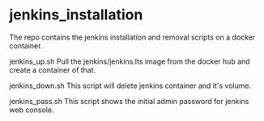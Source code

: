 # jenkins_installation
The repo contains the jenkins installation and removal scripts on a docker container.

jenkins_up.sh 
Pull the jenkins/jenkins:lts image from the docker hub and create a container of that.

jenkins_down.sh
This script will delete jenkins container and it's volume.

jenkins_pass.sh
This script shows the initial admin password for jenkins web console.
